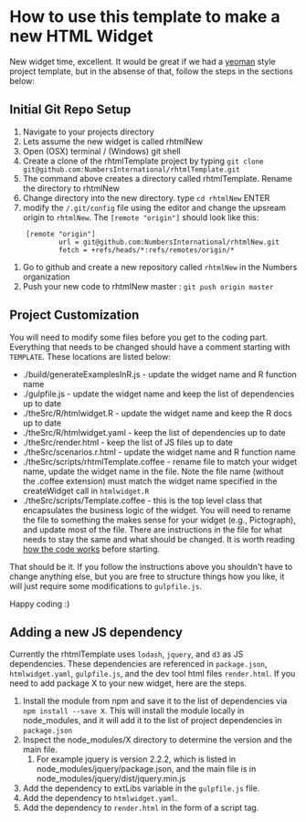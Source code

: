 # How to use this template to make a new HTML Widget

New widget time, excellent. It would be great if we had a [yeoman](http://yeoman.io/) style project template, but in the absense of that, follow the steps in the sections below:

## Initial Git Repo Setup

1. Navigate to your projects directory
1. Lets assume the new widget is called rhtmlNew
1. Open (OSX) terminal / (Windows) git shell
1. Create a clone of the rhtmlTemplate project by typing `git clone git@github.com:NumbersInternational/rhtmlTemplate.git`
1. The command above creates a directory called rhtmlTemplate. Rename the directory to rhtmlNew
1. Change directory into the new directory. type `cd rhtmlNew` ENTER
1. modify the `/.git/config` file using the editor and change the upsream origin to `rhtmlNew`. The `[remote "origin"]` should look like this:

```
    [remote "origin"]
            url = git@github.com:NumbersInternational/rhtmlNew.git
            fetch = +refs/heads/*:refs/remotes/origin/*
```

1. Go to github and create a new repository called `rhtmlNew` in the Numbers organization
1. Push your new code to rhtmlNew master : `git push origin master`

## Project Customization

You will need to modify some files before you get to the coding part. Everything that needs to be changed should have a comment starting with `TEMPLATE`. These locations are listed below:

* ./build/generateExamplesInR.js - update the widget name and R function name
* ./gulpfile.js - update the widget name and keep the list of dependencies up to date
* ./theSrc/R/htmlwidget.R - update the widget name and keep the R docs up to date
* ./theSrc/R/htmlwidget.yaml - keep the list of dependencies up to date
* ./theSrc/render.html - keep the list of JS files up to date
* ./theSrc/scenarios.r.html - update the widget name and R function name
* ./theSrc/scripts/rhtmlTemplate.coffee - rename file to match your widget name, update the widget name in the file. Note the file name (without the .coffee extension) must match the widget name specified in the createWidget call in `htmlwidget.R`
* ./theSrc/scripts/Template.coffee - this is the top level class that encapsulates the business logic of the widget. You will need to rename the file to something the makes sense for your widget (e.g., Pictograph), and update most of the file. There are instructions in the file for what needs to stay the same and what should be changed. It is worth reading [how the code works](./how_the_code_works.md) before starting.

That should be it. If you follow the instructions above you shouldn't have to change anything else, but you are free to structure things how you like, it will just require some modifications to `gulpfile.js`.

Happy coding :)

## Adding a new JS dependency
Currently the rhtmlTemplate uses `lodash`, `jquery`, and `d3` as JS dependencies. These dependencies are referenced in `package.json`, `htmlwidget.yaml`, `gulpfile.js`, and the dev tool html files `render.html`. If you need to add package X to your new widget, here are the steps.

1. Install the module from npm and save it to the list of dependencies via `npm install --save X`. This will install the module locally in node_modules, and it will add it to the list of project dependencies in `package.json`
1. Inspect the node_modules/X directory to determine the version and the main file.
    1. For example jquery is version 2.2.2, which is listed in node_modules/jquery/package.json, and the main file is in node_modules/jquery/dist/jquery.min.js
1. Add the dependency to extLibs variable in the `gulpfile.js` file.
1. Add the dependency to `htmlwidget.yaml`.
1. Add the dependency to `render.html` in the form of a script tag.


